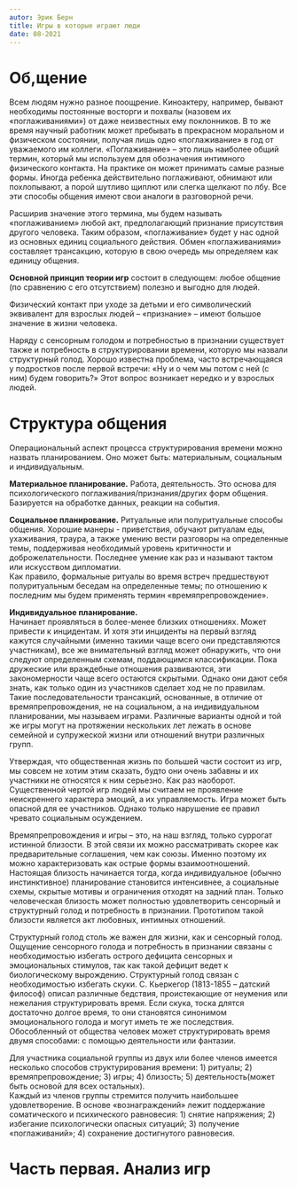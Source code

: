 ```yaml
---
autor: Эрик Берн
title: Игры в которые играют люди
date: 08-2021
---
```

# Об,щение
Всем людям нужно разное поощрение. Киноактеру, например, бывают необходимы постоянные восторги и похвалы (назовем их «поглаживаниями») от даже неизвестных ему поклонников. В то же время научный работник может пребывать в прекрасном моральном и физическом состоянии, получая лишь одно «поглаживание» в год от уважаемого им коллеги. «Поглаживание» – это лишь наиболее общий термин, который мы используем для обозначения интимного физического контакта. На практике он может принимать самые разные формы. Иногда ребенка действительно поглаживают, обнимают или похлопывают, а порой шутливо щиплют или слегка щелкают по лбу. Все эти способы общения имеют свои аналоги в разговорной речи.

Расширив значение этого термина, мы будем называть «поглаживанием» любой акт, предполагающий признание присутствия другого человека. Таким образом, «поглаживание» будет у нас одной из основных единиц социального действия. Обмен «поглаживаниями» составляет трансакцию, которую в свою очередь мы определяем как единицу общения.

**Основной принцип теории игр** состоит в следующем: любое общение (по сравнению с его отсутствием) полезно и выгодно для людей.

Физический контакт при уходе за детьми и его символический эквивалент для взрослых людей – «признание» – имеют большое значение в жизни человека.

Наряду с сенсорным голодом и потребностью в признании существует также и потребность в структурировании времени, которую мы назвали структурный голод. Хорошо известна проблема, часто встречающаяся у подростков после первой встречи: «Ну и о чем мы потом с ней (с ним) будем говорить?» Этот вопрос возникает нередко и у взрослых людей.

# Структура общения
Операциональный аспект процесса структурирования времени можно назвать планированием. Оно может быть: материальным, социальным и индивидуальным.

**Материальное планирование.**
Работа, деятельность. Это основа для психологического поглаживания/признания/других форм общения. Базируется на обработке данных, реакции на события.

**Социальное планирование.** Ритуальные или полуритуальные способы общения. Хорошие манеры - приветствия, обучают ритуалам еды, ухаживания, траура, а также умению вести разговоры на определенные темы, поддерживая необходимый уровень критичности и доброжелательности. Последнее умение как раз и называют тактом или искусством дипломатии.  
Как правило, формальные ритуалы во время встреч предшествуют полуритуальным беседам на определенные темы; по отношению к последним мы будем применять термин «времяпрепровождение».

**Индивидуальное планирование.**  
Начинает проявляться в более-менее близких отношениях. Может привести к инцидентам. И хотя эти инциденты на первый взгляд кажутся случайными (именно такими чаще всего они представляются участникам), все же внимательный взгляд может обнаружить, что они следуют определенным схемам, поддающимся классификации. Пока дружеские или враждебные отношения развиваются, эти закономерности чаще всего остаются скрытыми. Однако они дают себя знать, как только один из участников сделает ход не по правилам. Такие последовательности трансакций, основанные, в отличие от времяпрепровождения, не на социальном, а на индивидуальном планировании, мы называем играми. Различные варианты одной и той же игры могут на протяжении нескольких лет лежать в основе семейной и супружеской жизни или отношений внутри различных групп.

Утверждая, что общественная жизнь по большей части состоит из игр, мы совсем не хотим этим сказать, будто они очень забавны и их участники не относятся к ним серьезно. Как раз наоборот.  
Существенной чертой игр людей мы считаем не проявление неискреннего характера эмоций, а их управляемость. Игра может быть опасной для ее участников. Однако только нарушение ее правил чревато социальным осуждением.

Времяпрепровождения и игры – это, на наш взгляд, только суррогат истинной близости. В этой связи их можно рассматривать скорее как предварительные соглашения, чем как союзы. Именно поэтому их можно характеризовать как острые формы взаимоотношений. Настоящая близость начинается тогда, когда индивидуальное (обычно инстинктивное) планирование становится интенсивнее, а социальные схемы, скрытые мотивы и ограничения отходят на задний план. Только человеческая близость может полностью удовлетворить сенсорный и структурный голод и потребность в признании. Прототипом такой близости является акт любовных, интимных отношений.

Структурный голод столь же важен для жизни, как и сенсорный голод. Ощущение сенсорного голода и потребность в признании связаны с необходимостью избегать острого дефицита сенсорных и эмоциональных стимулов, так как такой дефицит ведет к биологическому вырождению. Структурный голод связан с необходимостью избегать скуки. С. Кьеркегор (1813-1855 – датский философ) описал различные бедствия, проистекающие от неумения или нежелания структурировать время. Если скука, тоска длятся достаточно долгое время, то они становятся синонимом эмоционального голода и могут иметь те же последствия. Обособленный от общества человек может структурировать время двумя способами: с помощью деятельности или фантазии.  

Для участника социальной группы из двух или более членов имеется несколько способов структурирования времени: 1) ритуалы; 2) времяпрепровождение; 3) игры; 4) близость; 5) деятельность(может быть основой для всех остальных).  
Каждый из членов группы стремится получить наибольшее удовлетворение. В основе «вознаграждений» лежит поддержание соматического и психического равновесия: 1) снятие напряжения; 2) избегание психологически опасных ситуаций; 3) получение «поглаживаний»; 4) сохранение достигнутого равновесия. 

# Часть первая. Анализ игр